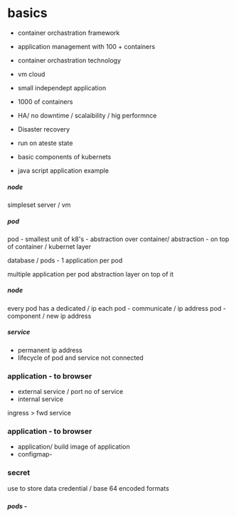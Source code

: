 # basics 
- container orchastration framework 
- application management with 100 + containers 
- container orchastration technology 
- vm cloud 

- small independept application 
- 1000 of containers 
- HA/ no downtime /
scalaibility / hig performnce 
- Disaster recovery 
- run on ateste state 

- basic components of kubernets 

- java script application example 

##### node 

simpleset server / vm 

##### pod
pod  - smallest unit of k8's - abstraction over container/ abstraction - on top of container / kubernet layer 

database / pods - 1 application per pod 

multiple application per pod 
abstraction layer on top of it 

##### node 

every pod has a dedicated / ip 
each pod - communicate / ip address 
pod - component / new ip address 


##### service 

- permanent ip address 
- lifecycle of pod and service not connected 

### application - to browser 

- external service / port no of service 
- internal service 

ingress > fwd service 

### application - to browser 

- application/ build image of application 
- configmap- 


### secret 

use to store data credential / base 64 encoded formats 

###











##### pods - 